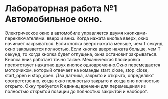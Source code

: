 # Лабораторная работа №1 Автомобильное окно.

Электрическое окно в автомобиле управляется двумя кнопками-переключателями: вверх и вниз. Когда нажата кнопка вверх, окно начинает закрываться. Если кнопка вверх нажата меньше, чем Т секунд окно закрывается полностью. Если кнопка вверх нажата больше, чем Т секунд, то когда кнопка будет отпущена, окна остановит закрываться. Кнопка вниз работает точно также. Механическая блокировка препятствует нажатию двух кнопок одновременно.Окно перемещается моторчиком, который отвечает на команды start_close, stop_close, start_open и stop_open. Два датчика, закрыто и открыто, определяют соответственно, когда окно полностью закрыто и когда оно полностью открыто. Окну требуется R единиц времени для перемещения из полностью открытой позиции до полностью закрытой и наоборот.

